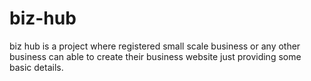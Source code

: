 # biz-hub
biz hub is a project where registered small scale business or any other business can able to create their business website just providing some basic details.
